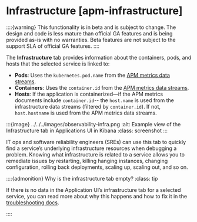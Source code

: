 # Infrastructure [apm-infrastructure]

::::{warning}
This functionality is in beta and is subject to change. The design and code is less mature than official GA features and is being provided as-is with no warranties. Beta features are not subject to the support SLA of official GA features.
::::


The **Infrastructure** tab provides information about the containers, pods, and hosts that the selected service is linked to:

* **Pods**: Uses the `kubernetes.pod.name` from the [APM metrics data streams](../../../solutions/observability/apps/metrics.md).
* **Containers**: Uses the `container.id` from the [APM metrics data streams](../../../solutions/observability/apps/metrics.md).
* **Hosts**: If the application is containerized—​if the APM metrics documents include `container.id`-- the `host.name` is used from the infrastructure data streams (filtered by `container.id`). If not, `host.hostname` is used from the APM metrics data streams.

:::{image} ../../../images/observability-infra.png
:alt: Example view of the Infrastructure tab in Applications UI in Kibana
:class: screenshot
:::

IT ops and software reliability engineers (SREs) can use this tab to quickly find a service’s underlying infrastructure resources when debugging a problem. Knowing what infrastructure is related to a service allows you to remediate issues by restarting, killing hanging instances, changing configuration, rolling back deployments, scaling up, scaling out, and so on.

::::{admonition} Why is the infrastructure tab empty?
:class: tip

If there is no data in the Application UI’s infrastructure tab for a selected service, you can read more about why this happens and how to fix it in the [troubleshooting docs](../../../troubleshoot/observability/apm/common-problems.md#troubleshooting-apm-infra-data).

::::


